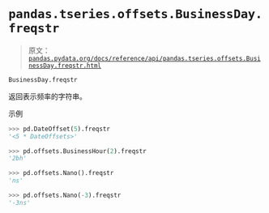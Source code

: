 # `pandas.tseries.offsets.BusinessDay.freqstr`

> 原文：[`pandas.pydata.org/docs/reference/api/pandas.tseries.offsets.BusinessDay.freqstr.html`](https://pandas.pydata.org/docs/reference/api/pandas.tseries.offsets.BusinessDay.freqstr.html)

```py
BusinessDay.freqstr
```

返回表示频率的字符串。

示例

```py
>>> pd.DateOffset(5).freqstr
'<5 * DateOffsets>' 
```

```py
>>> pd.offsets.BusinessHour(2).freqstr
'2bh' 
```

```py
>>> pd.offsets.Nano().freqstr
'ns' 
```

```py
>>> pd.offsets.Nano(-3).freqstr
'-3ns' 
```
